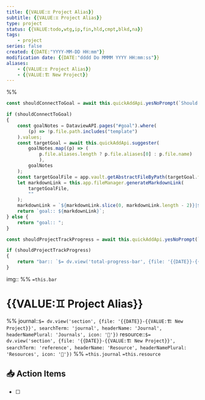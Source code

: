 ```yaml
---
title: {{VALUE:♊ Project Alias}}
subtitle: {{VALUE:♊ Project Alias}}
type: project
status: {{VALUE:todo,wtg,ip,fin,hld,cmpt,blkd,na}}
tags:
    - project
series: false
created: {{DATE:"YYYY-MM-DD HH:mm"}}
modification date: {{DATE:"dddd Do MMMM YYYY HH:mm:ss"}}
aliases:
    - {{VALUE:♊ Project Alias}}
    - {{VALUE:🏗 New Project}}
---
```

%%
```js quickadd
const shouldConnectToGoal = await this.quickAddApi.yesNoPrompt(`Should this project be associated with a goal?`, 'Enabling this will give the project note a Goal property for auto-tracking progress of this project on the goal level.');

if (shouldConnectToGoal)
{
    const goalNotes = DataviewAPI.pages("#goal").where(
        (p) => !p.file.path.includes("template")
    ).values;
    const targetGoal = await this.quickAddApi.suggester(
        goalNotes.map((p) => (
            p.file.aliases.length ? p.file.aliases[0] : p.file.name)
            ),
        goalNotes
    );
    const targetGoalFile = app.vault.getAbstractFileByPath(targetGoal.file.path);
    let markdownLink = this.app.fileManager.generateMarkdownLink(
        targetGoalFile,
        ""
    );
    markdownLink = `${markdownLink.slice(0, markdownLink.length - 2)}|${targetGoal.aliases[0]}${markdownLink.slice(markdownLink.length - 2)}`;
    return `goal:: ${markdownLink}`;
} else {
    return "goal:: ";
}
```
```js quickadd
const shouldProjectTrackProgress = await this.quickAddApi.yesNoPrompt(`Should this project track progress via markdown tasks?`, 'Enabling this will give the project note a Bar property, similarly to auto-tracked goals. The tasks are auto-tracked, so each time you check one off, you make progress.');

if (shouldProjectTrackProgress)
{
    return "bar:: `$= dv.view('total-progress-bar', {file: '{{DATE}}-{{VALUE:🏗 New Project}}'})`";
}
```
img::
%%
`=this.bar`
# {{VALUE:♊ Project Alias}}
%%
journal::`$= dv.view('section', {file: '{{DATE}}-{{VALUE:🏗 New Project}}', searchTerm: 'journal', headerName: 'Journal', headerNamePlural: 'Journals', icon: '📓'})`
resource::`$= dv.view('section', {file: '{{DATE}}-{{VALUE:🏗 New Project}}', searchTerm: 'reference', headerName: 'Resource', headerNamePlural: 'Resources', icon: '🔗'})`
%%
`=this.journal`
`=this.resource`
## 📥 Action Items
- [ ] 